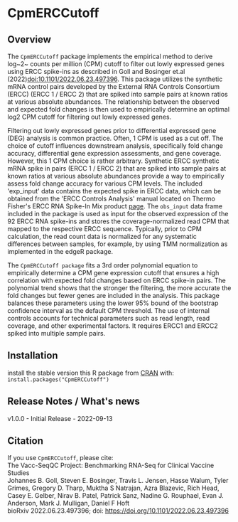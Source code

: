 # CpmERCCutoff

## Overview
The `CpmERCCutoff` package implements the empirical method to derive log~2~ counts per million (CPM) cutoff to filter out lowly expressed genes using 
ERCC spike-ins as described in Goll and Bosinger et.al (2022)<doi:10.1101/2022.06.23.497396>. This package utilizes the synthetic mRNA control pairs developed by the 
External RNA Controls Consortium (ERCC) (ERCC 1 / ERCC 2) that are spiked into sample pairs at known ratios at various absolute abundances. The relationship 
between the observed and expected fold changes is then used to empirically determine an optimal log2 CPM cutoff for filtering out lowly expressed genes.
  
Filtering out lowly expressed genes prior to differential expressed gene (DEG) analysis is common practice. 
Often, 1 CPM is used as a cut off. The choice of cutoff influences downstream analysis, specifically fold change accuracy, 
differential gene expression assessments, and gene coverage. However, this 1 CPM choice is rather arbitrary. Synthetic ERCC synthetic mRNA spike in pairs 
(ERCC 1 / ERCC 2) that are spiked into sample pairs at known ratios at various absolute abundances provide a way to empirically assess fold change accuracy 
for various CPM levels.  The included 'exp_input' data contains the expected spike in ERCC data, which can be obtained from the 'ERCC Controls Analysis' manual
located on Thermo Fisher's ERCC RNA Spike-In Mix product [page](https://assets.thermofisher.com/TFS-Assets/LSG/manuals/cms_095046.txt).  The `obs_input` data frame 
included in the package is used as input for the observed expression of the 92 ERCC RNA spike-ins and stores the coverage-normalized read CPM that mapped to the 
respective ERCC sequence. Typically, prior to CPM calculation, the read count data is normalized for any systematic differences between samples, for example, 
by using TMM normalization as implemented in the edgeR package.
  
The `CpmERCCutoff package` fits a 3rd order polynomial equation to empirically determine a CPM gene expression cutoff that ensures a high correlation 
with expected fold changes based on  ERCC spike-in pairs.  The polynomial trend shows that the stronger the filtering, the more accurate the fold 
changes but fewer genes are included in the analysis. This package balances these parameters using the lower 95% bound of the bootstrap confidence interval 
as the default CPM threshold. The use of internal controls accounts for technical parameters such as read length, read coverage, and other experimental factors. It
requires ERCC1 and ERCC2 spiked into multiple sample pairs.

## Installation
install the stable version this R package from [CRAN](https://cran.r-project.org/web/packages/CpmERCCutoff/index.html) with:
`install.packages("CpmERCCutoff")`

## Release Notes / What's news
v1.0.0 - Initial Release - 2022-09-13
  
## Citation
If you use `CpmERCCutoff`, please cite:  
The Vacc-SeqQC Project: Benchmarking RNA-Seq for Clinical Vaccine Studies  
Johannes B. Goll, Steven E. Bosinger, Travis L. Jensen, Hasse Walum, Tyler Grimes, Gregory D. Tharp, Muktha S Natrajan, Azra Blazevic, Rich Head, 
Casey E. Gelber, Nirav B. Patel, Patrick Sanz, Nadine G. Rouphael, Evan J. Anderson, Mark J. Mulligan, Daniel F Hoft  
bioRxiv 2022.06.23.497396; doi: https://doi.org/10.1101/2022.06.23.497396  
  
